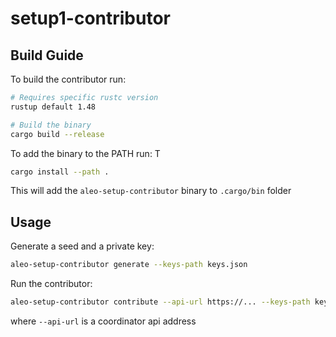 # setup1-contributor

## Build Guide

To build the contributor run:

```bash
# Requires specific rustc version
rustup default 1.48

# Build the binary
cargo build --release
```

To add the binary to the PATH run: T

```bash
cargo install --path .
```

This will add the `aleo-setup-contributor` binary to `.cargo/bin` folder

## Usage

Generate a seed and a private key:

```bash
aleo-setup-contributor generate --keys-path keys.json
```

Run the contributor:
```bash
aleo-setup-contributor contribute --api-url https://... --keys-path keys.json
```
where `--api-url` is a coordinator api address
